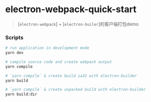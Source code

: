 # electron-webpack-quick-start
> [`electron-webpack`] + [`electron-builer`]的客户端打包demo 

### Scripts

```bash
# run application in development mode
yarn dev

# compile source code and create webpack output
yarn compile

# `yarn compile` & create build ia32 with electron-builder
yarn build

# `yarn compile` & create unpacked build with electron-builder
yarn build:dir
```
